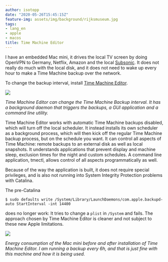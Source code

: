 ```yaml
---
author: isotopp
date: "2020-05-26T15:45:15Z"
feature-img: assets/img/background/rijksmuseum.jpg
tags:
- lang_en
- apple
- macos
title: Time Machine Editor
---
```

I have an embedded Mac mini, it drives the local TV screen by doing OpenVPN to Germany, Netflix, Amazon and the local [Subsonic](https://subsonic.org). It does not really do much with the local disk, and it does not need to wake up every hour to make a Time Machine backup over the network.

To change the backup interval, install [Time Machine Editor](https://tclementdev.com/timemachineeditor/).

[![](/uploads/2020/05/tme.png)](https://tclementdev.com/timemachineeditor/)

*Time Machine Editor can change the Time Machine Backup interval. It has a background daemon that triggers the backups, a GUI application and a command line utility.*

Time Machine Editor works with automatic Time Machine backups disabled, which will turn off the local scheduler. It instead installs its own scheduler as a background process, which will then kick off the regular Time Machine backup process, but on the schedule you want. It can control all aspects of Time Machine: remote backups to an external disk as well as local snapshots. It understands applications that prevent display and machine sleep, exclusion times for the night and custom schedules. A command line application, tmectl, allows control of all aspects programmatically as well.

Because of the way the application is built, it does not require special privileges, and is also not running into System Integrity Protection problems with Catalina.

The pre-Catalina

```console
$ sudo defaults write /System/Library/LaunchDaemons/com.apple.backupd-auto StartInterval -int 14400
```

does no longer work: It tries to change a `plist` in `/System` and fails. The approach chosen by Time Machine Editor is cleaner and not subject to these new Apple limitations.

![](/uploads/2020/05/tme-before-after.png)

*Energy consumption of the Mac mini before and after installation of Time Machine Editor. I am running a backup every 6h, and that is just fine with this machine and how it is being used.*